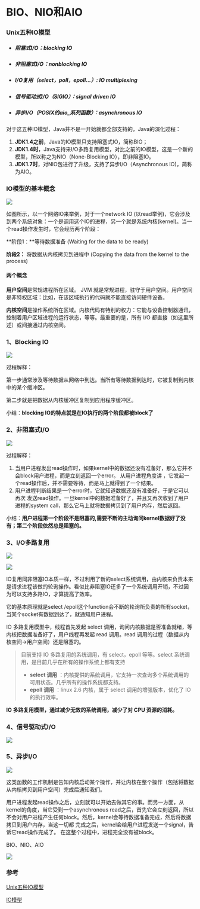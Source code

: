 # BIO、NIO和AIO

### Unix五种IO模型

* ##### 阻塞式I/O：blocking IO

* ##### 非阻塞式I/O：nonblocking IO

* ##### I/O复用（select，poll，epoll...）: IO multiplexing

* ##### 信号驱动式I/O（SIGIO）：signal driven IO

* ##### 异步I/O（POSIX的aio_系列函数）：asynchronous IO

对于这五种IO模型，Java并不是一开始就都全部支持的，Java的演化过程：

1. **JDK1.4之前**，Java的IO模型只支持阻塞式IO，简称BIO；
2. **JDK1.4时**，Java支持来I/O多路复用模型，对比之前的IO模型，这是一个新的模型，所以称之为NIO（None-Blocking IO），即非阻塞IO。
3. **JDK1.7时**，对NIO包进行了升级，支持了异步I/O（Asynchronous IO)，简称为AIO。

### IO模型的基本概念

![](../image/IO模型.png)

如图所示，以一个网络IO来举例，对于一个network IO (以read举例)，它会涉及到两个系统对象：一个是调用这个IO的进程，另一个就是系统内核(kernel)。当一个read操作发生时，它会经历两个阶段：

**阶段1：**等待数据准备 (Waiting for the data to be ready)

**阶段2：** 将数据从内核拷贝到进程中 (Copying the data from the kernel to the process)

#### 两个概念

**用户空间**是常规进程所在区域。 JVM 就是常规进程，驻守于用户空间。用户空间是非特权区域：比如，在该区域执行的代码就不能直接访问硬件设备。

**内核空间**是操作系统所在区域。内核代码有特别的权力：它能与设备控制器通讯，控制着用户区域进程的运行状态，等等。最重要的是，所有 I/O 都直接（如这里所述）或间接通过内核空间。

### 1、Blocking IO

![](../image/BlockingIO.png)

过程解释：

第一步通常涉及等待数据从网络中到达。当所有等待数据到达时，它被复制到内核中的某个缓冲区。

第二步就是把数据从内核缓冲区复制到应用程序缓冲区。

小结：**blocking IO的特点就是在IO执行的两个阶段都被block了**

### 2、非阻塞式I/O

![](../image/NIO.png)

过程解释：

1. 当用户进程发出read操作时，如果kernel中的数据还没有准备好，那么它并不会block用户进程，而是立刻返回一个error。 从用户进程角度讲 ，它发起一个read操作后，并不需要等待，而是马上就得到了一个结果。
2. 用户进程判断结果是一个error时，它就知道数据还没有准备好，于是它可以再次 发送read操作。一旦kernel中的数据准备好了，并且又再次收到了用户进程的system call，那么它马上就将数据拷贝到了用户内存，然后返回。

小结：**用户进程第一个阶段不是阻塞的,需要不断的主动询问kernel数据好了没有；第二个阶段依然总是阻塞的。**

### 3、I/O多路复用

![](../image/I:O多路复用.png)

![](../image/I:O多路复用结构图.png)

IO复用同非阻塞IO本质一样，不过利用了新的select系统调用，由内核来负责本来是请求进程该做的轮询操作。看似比非阻塞IO还多了一个系统调用开销，不过因为可以支持多路IO，才算提高了效率。

它的基本原理就是select /epoll这个function会不断的轮询所负责的所有socket，当某个socket有数据到达了，就通知用户进程。

IO 多路复用模型中，线程首先发起 select 调用，询问内核数据是否准备就绪，等内核把数据准备好了，用户线程再发起 read 调用。read 调用的过程（数据从内核空间->用户空间）还是阻塞的。

> 目前支持 IO 多路复用的系统调用，有 select，epoll 等等。select 系统调用，是目前几乎在所有的操作系统上都有支持
>
> - **select 调用** ：内核提供的系统调用，它支持一次查询多个系统调用的可用状态。几乎所有的操作系统都支持。
> - **epoll 调用** ：linux 2.6 内核，属于 select 调用的增强版本，优化了 IO 的执行效率。

**IO 多路复用模型，通过减少无效的系统调用，减少了对 CPU 资源的消耗。**

### 4、信号驱动式I/O

![](../image/信号驱动式I:O.png)

### 5、异步I/O

![](../image/异步I:O.png)

这类函数的工作机制是告知内核启动某个操作，并让内核在整个操作（包括将数据从内核拷贝到用户空间）完成后通知我们。

用户进程发起read操作之后，立刻就可以开始去做其它的事。而另一方面，从kernel的角度，当它受到一个asynchronous read之后，首先它会立刻返回，所以不会对用户进程产生任何block。然后，kernel会等待数据准备完成，然后将数据拷贝到用户内存，当这一切都 完成之后，kernel会给用户进程发送一个signal，告诉它read操作完成了。 在这整个过程中，进程完全没有被block。



BIO、NIO、AIO

![](../image/BIO、NIO和AIO.png)

### 参考

[Unix五种IO模型](http://www.tianshouzhi.com/api/tutorials/netty/221)

[IO模型](https://github.com/Snailclimb/JavaGuide/blob/master/docs/java/basis/IO%E6%A8%A1%E5%9E%8B.md)

